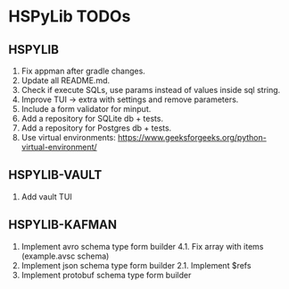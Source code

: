 # HSPyLib TODOs

## HSPYLIB

1. Fix appman after gradle changes.
2. Update all README.md.
3. Check if execute SQLs, use params instead of values inside sql string.
4. Improve TUI -> extra with settings and remove parameters.
5. Include a form validator for minput.
6. Add a repository for SQLite db + tests.
7. Add a repository for Postgres db + tests.
8. Use virtual environments: https://www.geeksforgeeks.org/python-virtual-environment/

## HSPYLIB-VAULT

1. Add vault TUI

## HSPYLIB-KAFMAN

1. Implement avro schema type form builder
   4.1. Fix array with items (example.avsc schema)
2. Implement json schema type form builder
   2.1. Implement $refs
2. Implement protobuf schema type form builder
